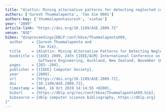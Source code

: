 ```yaml
---
title: "Alattin: Mining alternative patterns for detecting neglected conditions"
authors: ['Suresh Thummalapenta', 'Tao Xie 0001']
authors-key: ['thummalapentasuresh', 'xietao']
year: "2009"
article-link: "https://doi.org/10.1109/ASE.2009.72"
venue: "ASE"
bibex: "@inproceedings{DBLP:conf/kbse/ThummalapentaX09,
  author    = {Suresh Thummalapenta and
               Tao Xie},
  title     = {Alattin: Mining Alternative Patterns for Detecting Neglected Conditions},
  booktitle = {{ASE} 2009, 24th {IEEE/ACM} International Conference on Automated
               Software Engineering, Auckland, New Zealand, November 16-20, 2009},
  pages     = {283--294},
  publisher = {{IEEE} Computer Society},
  year      = {2009},
  url       = {https://doi.org/10.1109/ASE.2009.72},
  doi       = {10.1109/ASE.2009.72},
  timestamp = {Wed, 16 Oct 2019 14:14:55 +0200},
  biburl    = {https://dblp.org/rec/conf/kbse/ThummalapentaX09.bib},
  bibsource = {dblp computer science bibliography, https://dblp.org}
}"
---
```


